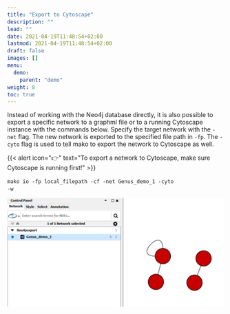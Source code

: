 ```yaml
---
title: "Export to Cytoscape"
description: ""
lead: ""
date: 2021-04-19T11:48:54+02:00
lastmod: 2021-04-19T11:48:54+02:00
draft: false
images: []
menu: 
  demo:
    parent: "demo"
weight: 8
toc: true
---
```


Instead of working with the Neo4j database directly, it is also possible to export a specific network to a graphml file or to a running Cytoscape instance with the commands below. Specify the target network with the <code>-net</code> flag. The new network is exported to the specified file path in <code>-fp</code>. The <code>-cyto</code> flag is used to tell mako to export the network to Cytoscape as well. 

{{< alert icon="👉" text="To export a network to Cytoscape, make sure Cytoscape is running first!" >}}


<code>mako io -fp local_filepath -cf -net Genus_demo_1 -cyto -w</code>


<img src="/images/demo_6.PNG" alt="Cytoscape with a network imported from Neo4j." width="600"> 
